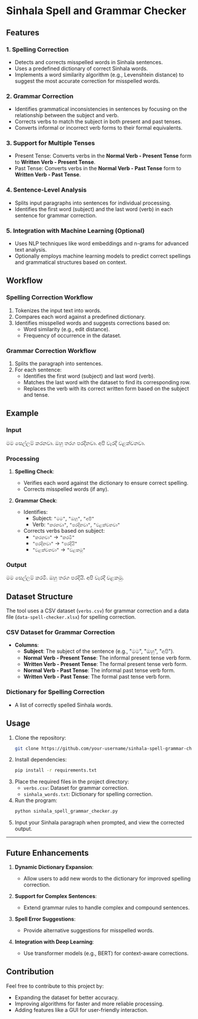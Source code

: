 # Sinhala Spell and Grammar Checker

## Features

### 1. **Spelling Correction**
- Detects and corrects misspelled words in Sinhala sentences.
- Uses a predefined dictionary of correct Sinhala words.
- Implements a word similarity algorithm (e.g., Levenshtein distance) to suggest the most accurate correction for misspelled words.

### 2. **Grammar Correction**
- Identifies grammatical inconsistencies in sentences by focusing on the relationship between the subject and verb.
- Corrects verbs to match the subject in both present and past tenses.
- Converts informal or incorrect verb forms to their formal equivalents.

### 3. **Support for Multiple Tenses**
- Present Tense: Converts verbs in the **Normal Verb - Present Tense** form to **Written Verb - Present Tense**.
- Past Tense: Converts verbs in the **Normal Verb - Past Tense** form to **Written Verb - Past Tense**.

### 4. **Sentence-Level Analysis**
- Splits input paragraphs into sentences for individual processing.
- Identifies the first word (subject) and the last word (verb) in each sentence for grammar correction.

### 5. **Integration with Machine Learning (Optional)**
- Uses NLP techniques like word embeddings and n-grams for advanced text analysis.
- Optionally employs machine learning models to predict correct spellings and grammatical structures based on context.

## Workflow

### Spelling Correction Workflow
1. Tokenizes the input text into words.
2. Compares each word against a predefined dictionary.
3. Identifies misspelled words and suggests corrections based on:
   - Word similarity (e.g., edit distance).
   - Frequency of occurrence in the dataset.

### Grammar Correction Workflow
1. Splits the paragraph into sentences.
2. For each sentence:
   - Identifies the first word (subject) and last word (verb).
   - Matches the last word with the dataset to find its corresponding row.
   - Replaces the verb with its correct written form based on the subject and tense.

## Example

### Input
මම සෙල්ලම් කරනවා. ඔහු තරග පරදිනවා. අපි වැරදි වළක්වනවා.

### Processing
1. **Spelling Check**:
   - Verifies each word against the dictionary to ensure correct spelling.
   - Corrects misspelled words (if any).

2. **Grammar Check**:
   - Identifies:
     - Subject: `"මම"`, `"ඔහු"`, `"අපි"`
     - Verb: `"කරනවා"`, `"පරදිනවා"`, `"වළක්වනවා"`
   - Corrects verbs based on subject:
     - `"කරනවා"` → `"කරමි"`
     - `"පරදිනවා"` → `"පරදියි"`
     - `"වළක්වනවා"` → `"වළකමු"`

### Output
මම සෙල්ලම් කරමි. ඔහු තරග පරදියි. අපි වැරදි වළකමු.

## Dataset Structure

The tool uses a CSV dataset (`verbs.csv`) for grammar correction and a data file (`data-spell-checker.xlsx`) for spelling correction.

### CSV Dataset for Grammar Correction
- **Columns**:
  - **Subject**: The subject of the sentence (e.g., "මම", "ඔහු", "අපි").
  - **Normal Verb - Present Tense**: The informal present tense verb form.
  - **Written Verb - Present Tense**: The formal present tense verb form.
  - **Normal Verb - Past Tense**: The informal past tense verb form.
  - **Written Verb - Past Tense**: The formal past tense verb form.

### Dictionary for Spelling Correction
- A list of correctly spelled Sinhala words.

## Usage

1. Clone the repository:
   ```bash
   git clone https://github.com/your-username/sinhala-spell-grammar-checker.git
   ```
2. Install dependencies:
   ```bash
   pip install -r requirements.txt
   ```
3. Place the required files in the project directory:
   - `verbs.csv`: Dataset for grammar correction.
   - `sinhala_words.txt`: Dictionary for spelling correction.
4. Run the program:
   ```bash
   python sinhala_spell_grammar_checker.py
   ```
5. Input your Sinhala paragraph when prompted, and view the corrected output.

---

## Future Enhancements

1. **Dynamic Dictionary Expansion**:
   - Allow users to add new words to the dictionary for improved spelling correction.

2. **Support for Complex Sentences**:
   - Extend grammar rules to handle complex and compound sentences.

3. **Spell Error Suggestions**:
   - Provide alternative suggestions for misspelled words.

4. **Integration with Deep Learning**:
   - Use transformer models (e.g., BERT) for context-aware corrections.

## Contribution

Feel free to contribute to this project by:
- Expanding the dataset for better accuracy.
- Improving algorithms for faster and more reliable processing.
- Adding features like a GUI for user-friendly interaction.
